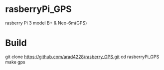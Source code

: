 # rasberryPi_GPS
rasberry Pi 3 model B+ &amp; Neo-6m(GPS)

# Build
git clone https://github.com/arad4228/rasberry_GPS.git
cd rasberryPi_GPS
make gps
